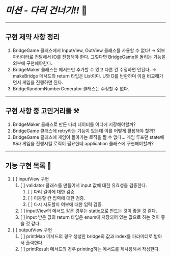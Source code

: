 # *미션 - 다리 건너기!!* 🌉

---

## 구현 제약 사항 정리 
1. BridgeGame 클래스에서 InputView, OutView 클래스를 사용할 수 없다! 
   &rarr; 외부 파라미터로 전달해서 IO를 진행해야 한다. 그렇다면 BridgeGame을 돌리는 기능을 외부에 구현해야한다.
2. BridgeMaker 클래스는 메서드만 추가할 수 있고 다른 건 수정하면 안된다. 
   &rarr; makeBridge 메서드의 return 타입은 List<String>이다. U와 D를 반환하며 이걸 비교해가면서 게임을 진행하면 된다.
3. BridgeRandomNumberGenerator 클래스는 수정할 수 없다.

---
## 구현 사항 중 고민거리들 ⚒️️
1. BridgeMaker 클래스로 만든 다리 데이터를 어디에 저장해야할까?
2. BridgeGame 클래스에 retry라는 기능이 있는데 이를 어떻게 활용해야 할까?
3. BridgeGame 클래스에 게임이 돌아가는 로직을 짤 수 없다... 게임 루프던 state에 따라 게임을 진행시킬 로직이 필요한데 application 클래스에 구현해야할까?

---

## 기능 구현 목록 🚀
1. [ ] inputView 구현
   1. [ ] validator 클래스를 만들어서 input 값에 대한 유효성을 검증한다. 
      1. [ ] 다리 길이에 대한 검증.
      2. [ ] 이동할 칸 입력에 대한 검증.
      3. [ ] 다시 시도할지 여부에 대한 입력 검증.
   2. [ ] inputView의 메서드 같은 경우는 static으로 만드는 것이 좋을 것 같다. 
   3. [ ] input 받은 값의 return 타입은 enum에 저장되어 있는 값으로 하는 것이 좋을 것 같다.
2. [ ] outputView 구현
   1. [ ] printMap 메서드의 경우 생성한 bridge의 값과 index를 파라미터로 받아서 출력한다.
   2. [ ] printResult 메서드의 경우 printing하는 메서드를 제사용해서 작성한다. 
